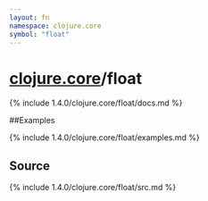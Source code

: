 ```yaml
---
layout: fn
namespace: clojure.core
symbol: "float"
---
```


# [clojure.core](../)/float

{% include 1.4.0/clojure.core/float/docs.md %}

##Examples

{% include 1.4.0/clojure.core/float/examples.md %}
## Source
{% include 1.4.0/clojure.core/float/src.md %}

